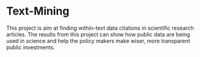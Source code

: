 # Text-Mining
This project is aim at finding within-text data citations in scientific research articles. The results from this project can show how public data are being used in science and help the policy makers make wiser, more transparent public investments.
